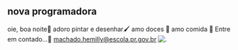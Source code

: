 ## nova programadora ##
oie, boa noite🌃
adoro pintar e desenhar🖌️
amo doces 🍬
amo comida 🍔
Entre em contado...📱 machado.hemilly@escola.pr.gov.br
![.](https://media1.tenor.com/m/nD8ksl_4hegAAAAd/healer.gif)
